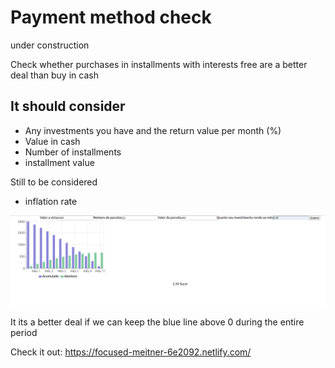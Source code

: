 # Payment method check

under construction

Check whether purchases in installments with interests free are a better deal than buy in cash

## It should consider
* Any investments you have and the return value per month (%)
* Value in cash
* Number of installments
* installment value

Still to be considered 
* inflation rate

 ![Example](images/example.png)

 It its a better deal if we can keep the blue line above 0 during the entire period

Check it out:  https://focused-meitner-6e2092.netlify.com/
 